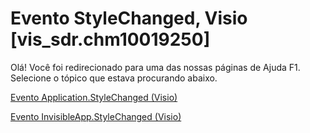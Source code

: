 
# Evento StyleChanged, Visio [vis_sdr.chm10019250]

Olá! Você foi redirecionado para uma das nossas páginas de Ajuda F1. Selecione o tópico que estava procurando abaixo.

[Evento Application.StyleChanged (Visio)](http://msdn.microsoft.com/library/f56680b3-71c3-91c6-23d0-7d5840f9aeb5%28Office.15%29.aspx)

[Evento InvisibleApp.StyleChanged (Visio)](http://msdn.microsoft.com/library/89b640c3-4aba-f31a-7562-a4372b3b3ebd%28Office.15%29.aspx)

